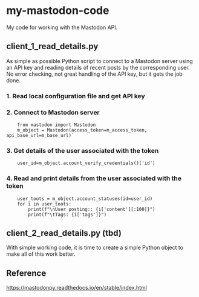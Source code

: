 # my-mastodon-code
My code for working with the Mastodon API.

## client_1_read_details.py
As simple as possible Python script to connect to a Mastodon server using an API key and reading details of recent posts by the corresponding user. No error checking, not great handling of the API key, but it gets the job done.

###   1. Read local configuration file and get API key
###   2. Connect to Mastodon server
```
    from mastodon import Mastodon
    m_object = Mastodon(access_token=m_access_token, api_base_url=m_base_url)`
```
###   3. Get details of the user associated with the token
```
    user_id=m_object.account_verify_credentials()['id']
```

###   4. Read and print details from the user associated with the token
```
    user_toots = m_object.account_statuses(id=user_id)
    for i in user_toots:
        print(f"\nUser posting:: {i['content'][:100]}")
        print(f"\tTags: {i['tags']}")
```
## client_2_read_details.py (tbd)
With simple working code, it is time to create a simple Python object to make all of this work better.

## Reference
https://mastodonpy.readthedocs.io/en/stable/index.html
